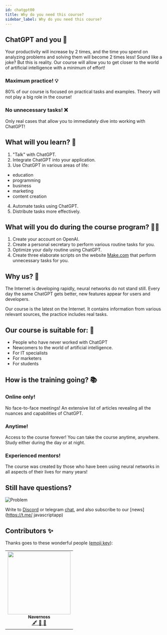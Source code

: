 ```yaml
---
id: chatgpt00
title: Why do you need this course?
sidebar_label: Why do you need this course?
---
```


## ChatGPT and you 🤖

Your productivity will increase by 2 times, and the time you spend on analyzing problems and solving them will become 2 times less! Sound like a joke? But this is reality. Our course will allow you to get closer to the world of artificial intelligence with a minimum of effort!

### Maximum practice! 💡

80% of our course is focused on practical tasks and examples. Theory will not play a big role in the course!

### No unnecessary tasks! ❌

Only real cases that allow you to immediately dive into working with ChatGPT!


## What will you learn? 🧐

1. "Talk" with ChatGPT.
2. Integrate ChatGPT into your application.
3. Use ChatGPT in various areas of life:
- education
- programming
- business
- marketing
- content creation
4. Automate tasks using ChatGPT.
5. Distribute tasks more effectively.

## What will you do during the course program? 👨‍💻

1. Create your account on OpenAI.
2. Create a personal secretary to perform various routine tasks for you.
3. Optimize your daily routine using ChatGPT.
4. Create three elaborate scripts on the website [Make.com](https://make.com) that perform unnecessary tasks for you.


## Why us? 🚀

The Internet is developing rapidly, neural networks do not stand still. Every day the same ChatGPT gets better, new features appear for users and developers.

Our course is the latest on the Internet. It contains information from various relevant sources, the practice includes real tasks.

## Our course is suitable for: 🎯

- People who have never worked with ChatGPT
- Newcomers to the world of artificial intelligence.
- For IT specialists
- For marketers
- For students

## How is the training going? 📚

### Online only!

No face-to-face meetings! An extensive list of articles revealing all the nuances and capabilities of ChatGPT.

### Anytime!

Access to the course forever! You can take the course anytime, anywhere. Study either during the day or at night.

### Experienced mentors!

The course was created by those who have been using neural networks in all aspects of their lives for many years!

## Still have questions?

![Problem](https://media.giphy.com/media/xTiTnGeUsWOEwsGoG4/giphy.gif)

Write to [Discord](https://discord.gg/6GDAfXn) or telegram [chat](https://t.me/jscampapp), and also subscribe to our [news](https://t.me/ javascriptapp)

<!-- ![JavaScript Camp](/img/bandlink.png) -->

## Contributors ✨

Thanks goes to these wonderful people ([emoji key](https://allcontributors.org/docs/en/emoji-key)):

<!-- ALL-CONTRIBUTORS-LIST:START - Do not remove or modify this section -->
<!-- prettier-ignore-start -->
<!-- markdownlint-disable -->
<table>
   <tr>
     <td align="center"><a href="https://github.com/Navernoss"><img src="https://avatars0.githubusercontent.com/u/75784137?v=4?s=200 "width="200px;" alt=""/><br /><sub><b>Navernoss</b></sub></a><br /><a href="#content-Navernoss" title="Content">🖋 🐛 🎨</a></td>
   </tr>
</table>